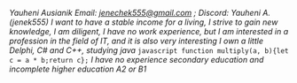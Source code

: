 *Yauheni Ausianik*
*Email: jenechek555@gmail.com ; Discord: Yauheni A.(jenek555)*
*I want to have a stable income for a living, I strive to gain new knowledge, I am diligent, I have no work experience, but I am interested in a profession in the field of IT, and it is also very interesting*
*I own a little Delphi, C# and C++, studying java*
```javascript function multiply(a, b){let c = a * b;return c};```
*I have no experience*
*secondary education and incomplete higher education*
*A2 or B1*